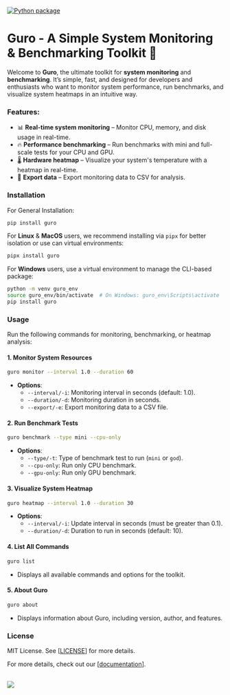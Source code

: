 [![Python package](https://github.com/dhanushk-offl/guro/actions/workflows/python-package.yml/badge.svg)](https://github.com/dhanushk-offl/guro/actions/workflows/python-package.yml)

# Guro - A Simple System Monitoring & Benchmarking Toolkit 🚀

Welcome to **Guro**, the ultimate toolkit for **system monitoring** and **benchmarking**. It’s simple, fast, and designed for developers and enthusiasts who want to monitor system performance, run benchmarks, and visualize system heatmaps in an intuitive way.

### Features:
- 📊 **Real-time system monitoring** – Monitor CPU, memory, and disk usage in real-time.
- 🔥 **Performance benchmarking** – Run benchmarks with mini and full-scale tests for your CPU and GPU.
- 🌡️ **Hardware heatmap** – Visualize your system's temperature with a heatmap in real-time.
- 💾 **Export data** – Export monitoring data to CSV for analysis.

### Installation

For General Installation:
```bash
pip install guro
```

For **Linux** & **MacOS** users, we recommend installing via `pipx` for better isolation or use can virtual environments:
```bash
pipx install guro
```

For **Windows** users, use a virtual environment to manage the CLI-based package:
```bash
python -m venv guro_env
source guro_env/bin/activate  # On Windows: guro_env\Scripts\activate
pip install guro
```

### Usage

Run the following commands for monitoring, benchmarking, or heatmap analysis:

#### 1. **Monitor System Resources**
```bash
guro monitor --interval 1.0 --duration 60
```
- **Options**:
  - `--interval/-i`: Monitoring interval in seconds (default: 1.0).
  - `--duration/-d`: Monitoring duration in seconds.
  - `--export/-e`: Export monitoring data to a CSV file.

#### 2. **Run Benchmark Tests**
```bash
guro benchmark --type mini --cpu-only
```
- **Options**:
  - `--type/-t`: Type of benchmark test to run (`mini` or `god`).
  - `--cpu-only`: Run only CPU benchmark.
  - `--gpu-only`: Run only GPU benchmark.

#### 3. **Visualize System Heatmap**
```bash
guro heatmap --interval 1.0 --duration 30
```
- **Options**:
  - `--interval/-i`: Update interval in seconds (must be greater than 0.1).
  - `--duration/-d`: Duration to run in seconds (default: 10).

#### 4. **List All Commands**
```bash
guro list
```
- Displays all available commands and options for the toolkit.

#### 5. **About Guro**
```bash
guro about
```
- Displays information about Guro, including version, author, and features.


### License

MIT License. See [[LICENSE](https://github.com/dhanushk-offl/guro/LICENSE)] for more details.

For more details, check out our [[documentation](https://github.com/dhanushk-offl/guro/wiki)].

<a href="https://www.buymeacoffee.com/itzmedhanu"><br><img src="https://img.buymeacoffee.com/button-api/?text=Buy me a coffee&emoji=☕&slug=itzmedhanu&button_colour=40DCA5&font_colour=ffffff&font_family=Cookie&outline_colour=000000&coffee_colour=FFDD00" /></a>

